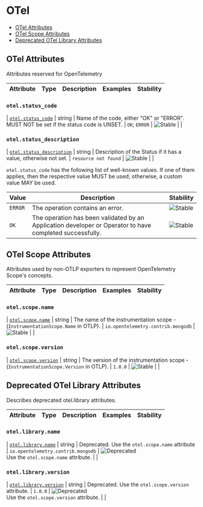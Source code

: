 <!--- Hugo front matter used to generate the website version of this page:
--->

<!-- NOTE: THIS FILE IS AUTOGENERATED. DO NOT EDIT BY HAND. -->
<!-- see templates/registry/markdown/attribute_namespace.md.j2 -->

# OTel

- [OTel Attributes](#otel-attributes)
- [OTel Scope Attributes](#otel-scope-attributes)
- [Deprecated OTel Library Attributes](#deprecated-otel-library-attributes)

## OTel Attributes

Attributes reserved for OpenTelemetry

| Attribute | Type | Description | Examples | Stability |
| --------- | ---- | ----------- | -------- | --------- |

### `otel.status_code`

<a id="`otel.status_code`"></a>

| [`otel.status_code`](#`otel.status_code`) | string | Name of the code, either "OK" or "ERROR". MUST NOT be set if the status code is UNSET. | `OK`; `ERROR` | ![Stable](https://img.shields.io/badge/-stable-lightgreen) | |

### `otel.status_description`

<a id="`otel.status_description`"></a>

| [`otel.status_description`](#`otel.status_description`) | string | Description of the Status if it has a value, otherwise not set. | `resource not found` | ![Stable](https://img.shields.io/badge/-stable-lightgreen) | |

`otel.status_code` has the following list of well-known values. If one of them applies, then the respective value MUST be used; otherwise, a custom value MAY be used.

| Value   | Description                                                                                              | Stability                                                  |
| ------- | -------------------------------------------------------------------------------------------------------- | ---------------------------------------------------------- |
| `ERROR` | The operation contains an error.                                                                         | ![Stable](https://img.shields.io/badge/-stable-lightgreen) |
| `OK`    | The operation has been validated by an Application developer or Operator to have completed successfully. | ![Stable](https://img.shields.io/badge/-stable-lightgreen) |

## OTel Scope Attributes

Attributes used by non-OTLP exporters to represent OpenTelemetry Scope's concepts.

| Attribute | Type | Description | Examples | Stability |
| --------- | ---- | ----------- | -------- | --------- |

### `otel.scope.name`

<a id="`otel.scope.name`"></a>

| [`otel.scope.name`](#`otel.scope.name`) | string | The name of the instrumentation scope - (`InstrumentationScope.Name` in OTLP). | `io.opentelemetry.contrib.mongodb` | ![Stable](https://img.shields.io/badge/-stable-lightgreen) | |

### `otel.scope.version`

<a id="`otel.scope.version`"></a>

| [`otel.scope.version`](#`otel.scope.version`) | string | The version of the instrumentation scope - (`InstrumentationScope.Version` in OTLP). | `1.0.0` | ![Stable](https://img.shields.io/badge/-stable-lightgreen) | |

## Deprecated OTel Library Attributes

Describes deprecated otel.library attributes.

| Attribute | Type | Description | Examples | Stability |
| --------- | ---- | ----------- | -------- | --------- |

### `otel.library.name`

<a id="`otel.library.name`"></a>

| [`otel.library.name`](#`otel.library.name`) | string | Deprecated. Use the `otel.scope.name` attribute | `io.opentelemetry.contrib.mongodb` | ![Deprecated](https://img.shields.io/badge/-deprecated-red)<br>Use the `otel.scope.name` attribute. | |

### `otel.library.version`

<a id="`otel.library.version`"></a>

| [`otel.library.version`](#`otel.library.version`) | string | Deprecated. Use the `otel.scope.version` attribute. | `1.0.0` | ![Deprecated](https://img.shields.io/badge/-deprecated-red)<br>Use the `otel.scope.version` attribute. | |
